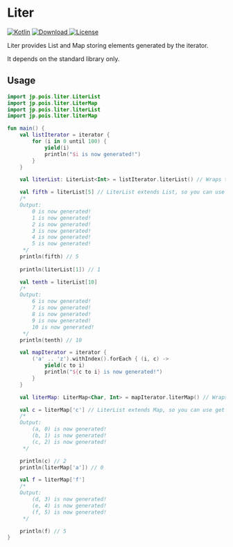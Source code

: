 # Liter

[![Kotlin](https://img.shields.io/badge/Kotlin-1.3.72-orange.svg)](https://kotlinlang.org)
[ ![Download](https://api.bintray.com/packages/pois/KotlinLibs/liter/images/download.svg) ](https://bintray.com/pois/KotlinLibs/liter/_latestVersion)
[![License](https://img.shields.io/badge/License-Apache%202.0-blue.svg)](https://opensource.org/licenses/Apache-2.0)

Liter provides List and Map storing elements generated by the iterator.

It depends on the standard library only.

## Usage

```kotlin
import jp.pois.liter.LiterList
import jp.pois.liter.LiterMap
import jp.pois.liter.literList
import jp.pois.liter.literMap

fun main() {
    val listIterator = iterator {
        for (i in 0 until 100) {
            yield(i)
            println("$i is now generated!")
        }
    }

    val literList: LiterList<Int> = listIterator.literList() // Wraps the iterator

    val fifth = literList[5] // LiterList extends List, so you can use get operator
    /*
    Output:
        0 is now generated!
        1 is now generated!
        2 is now generated!
        3 is now generated!
        4 is now generated!
        5 is now generated!
     */
    println(fifth) // 5
    
    println(literList[1]) // 1

    val tenth = literList[10]
    /*
    Output:
        6 is now generated!
        7 is now generated!
        8 is now generated!
        9 is now generated!
        10 is now generated!
     */
    println(tenth) // 10

    val mapIterator = iterator {
        ('a' .. 'z').withIndex().forEach { (i, c) ->
            yield(c to i)
            println("${c to i} is now generated!")
        }
    }

    val literMap: LiterMap<Char, Int> = mapIterator.literMap() // Wraps the iterator

    val c = literMap['c'] // LiterList extends Map, so you can use get operator
    /*
    Output:
        (a, 0) is now generated!
        (b, 1) is now generated!
        (c, 2) is now generated!
     */

    println(c) // 2
    println(literMap['a']) // 0

    val f = literMap['f']
    /*
    Output:
        (d, 3) is now generated!
        (e, 4) is now generated!
        (f, 5) is now generated!
     */

    println(f) // 5
}

```
